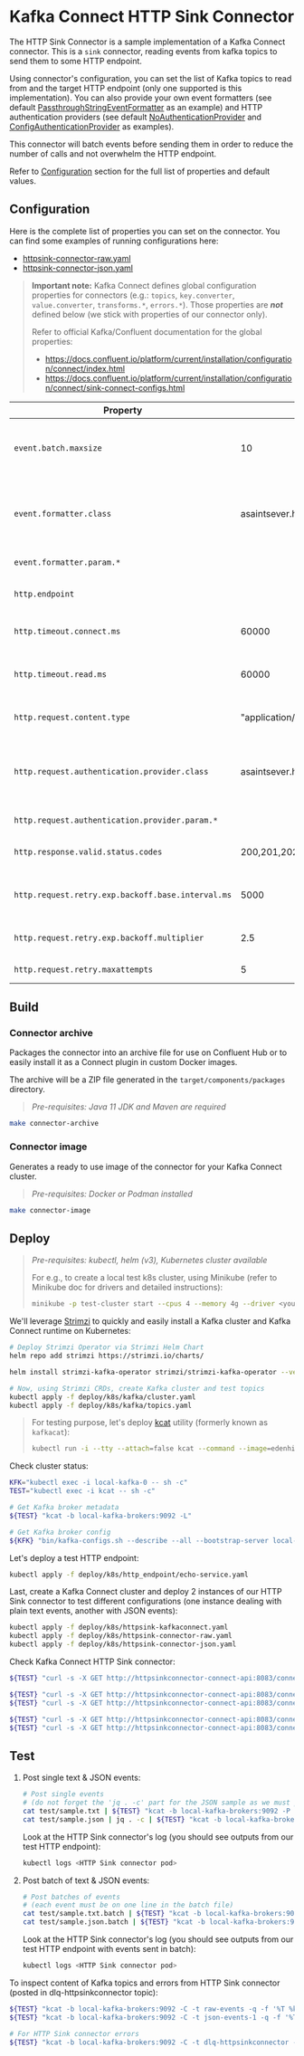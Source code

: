 # Kafka Connect HTTP Sink Connector

The HTTP Sink Connector is a sample implementation of a Kafka Connect connector. This is a `sink` connector, reading events from kafka topics to send them to some HTTP endpoint.

Using connector's configuration, you can set the list of Kafka topics to read from and the target HTTP endpoint (only one supported is this implementation). You can also provide your own event formatters (see default [PassthroughStringEventFormatter](connector/src/main/java/asaintsever/httpsinkconnector/event/formatter/PassthroughStringEventFormatter.java) as an example) and HTTP authentication providers (see default [NoAuthenticationProvider](connector/src/main/java/asaintsever/httpsinkconnector/http/authentication/NoAuthenticationProvider.java) and [ConfigAuthenticationProvider](connector/src/main/java/asaintsever/httpsinkconnector/http/authentication/ConfigAuthenticationProvider.java) as examples).

This connector will batch events before sending them in order to reduce the number of calls and not overwhelm the HTTP endpoint.

Refer to [Configuration](#configuration) section for the full list of properties and default values.

## Configuration

Here is the complete list of properties you can set on the connector. You can find some examples of running configurations here:

- [httpsink-connector-raw.yaml](deploy/k8s/httpsink-connector-raw.yaml)
- [httpsink-connector-json.yaml](deploy/k8s/httpsink-connector-json.yaml)

> **Important note:** Kafka Connect defines global configuration properties for connectors (e.g.: `topics`, `key.converter`, `value.converter`, `transforms.*`, `errors.*`). Those properties are ***not*** defined below (we stick with properties of our connector only).
>
> Refer to official Kafka/Confluent documentation for the global properties:
>
> - <https://docs.confluent.io/platform/current/installation/configuration/connect/index.html>
> - <https://docs.confluent.io/platform/current/installation/configuration/connect/sink-connect-configs.html>

| Property | Default value | Description |
|---|---|---|
| `event.batch.maxsize` | 10 | The maximum number of events to consume and consider before invoking the HTTP endpoint |
| `event.formatter.class` | asaintsever.httpsinkconnector.event.formatter.PassthroughStringEventFormatter | The name of the class to format the event. This class should implement the interface IEventFormatter |
| `event.formatter.param.*` | | Event formatter's properties |
| `http.endpoint` | | The URI where the connector should try to send the data |
| `http.timeout.connect.ms` | 60000 | HTTP connect timeout in ms when connecting to HTTP endpoint |
| `http.timeout.read.ms` | 60000 | HTTP read timeout in ms when reading response from HTTP endpoint |
| `http.request.content.type` | "application/json" | The value of Content-Type header for HTTP request |
| `http.request.authentication.provider.class` | asaintsever.httpsinkconnector.http.authentication.NoAuthenticationProvider | The name of the class to perform HTTP authentication. This class should implement the interface IAuthenticationProvider |
| `http.request.authentication.provider.param.*` | | HTTP authentication provider's properties |
| `http.response.valid.status.codes` | 200,201,202,204 | A list with the HTTP response status codes indicating success |
| `http.request.retry.exp.backoff.base.interval.ms` | 5000 | The exponential backoff retry base interval in ms for a errored request |
| `http.request.retry.exp.backoff.multiplier` | 2.5 | The exponential backoff retry multiplier for a errored request |
| `http.request.retry.maxattempts` | 5 | Max number of retries for a errored request |

## Build

### Connector archive

Packages the connector into an archive file for use on Confluent Hub or to easily install it as a Connect plugin in custom Docker images.

The archive will be a ZIP file generated in the `target/components/packages` directory.

> *Pre-requisites: Java 11 JDK and Maven are required*

```sh
make connector-archive
```

### Connector image

Generates a ready to use image of the connector for your Kafka Connect cluster.

> *Pre-requisites: Docker or Podman installed*

```sh
make connector-image
```

## Deploy

> *Pre-requisites: kubectl, helm (v3), Kubernetes cluster available*
>
> For e.g., to create a local test k8s cluster, using Minikube (refer to Minikube doc for drivers and detailed instructions):
>
> ```sh
> minikube -p test-cluster start --cpus 4 --memory 4g --driver <your driver: kvm2, podman ...>
> ```

We'll leverage [Strimzi](https://strimzi.io/) to quickly and easily install a Kafka cluster and Kafka Connect runtime on Kubernetes:

```sh
# Deploy Strimzi Operator via Strimzi Helm Chart
helm repo add strimzi https://strimzi.io/charts/

helm install strimzi-kafka-operator strimzi/strimzi-kafka-operator --version 0.24.0 -f deploy/k8s/kafka/strimzi-operator-values.yaml --debug

# Now, using Strimzi CRDs, create Kafka cluster and test topics
kubectl apply -f deploy/k8s/kafka/cluster.yaml
kubectl apply -f deploy/k8s/kafka/topics.yaml
```

> For testing purpose, let's deploy [kcat](https://github.com/edenhill/kcat) utility (formerly known as `kafkacat`):
>
> ```sh
> kubectl run -i --tty --attach=false kcat --command --image=edenhill/kcat:1.7.0 -- cat
> ```

Check cluster status:

```sh
KFK="kubectl exec -i local-kafka-0 -- sh -c"
TEST="kubectl exec -i kcat -- sh -c"

# Get Kafka broker metadata
${TEST} "kcat -b local-kafka-brokers:9092 -L"

# Get Kafka broker config
${KFK} "bin/kafka-configs.sh --describe --all --bootstrap-server local-kafka-brokers:9092 --broker 0"
```

Let's deploy a test HTTP endpoint:

```sh
kubectl apply -f deploy/k8s/http_endpoint/echo-service.yaml
```

Last, create a Kafka Connect cluster and deploy 2 instances of our HTTP Sink connector to test different configurations (one instance dealing with plain text events, another with JSON events):

```sh
kubectl apply -f deploy/k8s/httpsink-kafkaconnect.yaml
kubectl apply -f deploy/k8s/httpsink-connector-raw.yaml
kubectl apply -f deploy/k8s/httpsink-connector-json.yaml
```

Check Kafka Connect HTTP Sink connector:

```sh
${TEST} "curl -s -X GET http://httpsinkconnector-connect-api:8083/connector-plugins" | jq .

${TEST} "curl -s -X GET http://httpsinkconnector-connect-api:8083/connectors/http-sink-raw" | jq .
${TEST} "curl -s -X GET http://httpsinkconnector-connect-api:8083/connectors/http-sink-raw/status" | jq .

${TEST} "curl -s -X GET http://httpsinkconnector-connect-api:8083/connectors/http-sink-json" | jq .
${TEST} "curl -s -X GET http://httpsinkconnector-connect-api:8083/connectors/http-sink-json/status" | jq .
```

## Test

1) Post single text & JSON events:

    ```sh
    # Post single events
    # (do not forget the 'jq . -c' part for the JSON sample as we must provide a one line string otherwise kcat will interpret each line of the file as a new value ...)
    cat test/sample.txt | ${TEST} "kcat -b local-kafka-brokers:9092 -P -t raw-events"
    cat test/sample.json | jq . -c | ${TEST} "kcat -b local-kafka-brokers:9092 -P -t json-events-1"
    ```

    Look at the HTTP Sink connector's log (you should see outputs from our test HTTP endpoint):

    ```sh
    kubectl logs <HTTP Sink connector pod>
    ```

2) Post batch of text & JSON events:

    ```sh
    # Post batches of events
    # (each event must be on one line in the batch file)
    cat test/sample.txt.batch | ${TEST} "kcat -b local-kafka-brokers:9092 -P -t raw-events"
    cat test/sample.json.batch | ${TEST} "kcat -b local-kafka-brokers:9092 -P -t json-events-1"
    ```

    Look at the HTTP Sink connector's log (you should see outputs from our test HTTP endpoint with events sent in batch):

    ```sh
    kubectl logs <HTTP Sink connector pod>
    ```

To inspect content of Kafka topics and errors from HTTP Sink connector (posted in dlq-httpsinkconnector topic):

```sh
${TEST} "kcat -b local-kafka-brokers:9092 -C -t raw-events -q -f '%T %k %s %p %o\n' -e"
${TEST} "kcat -b local-kafka-brokers:9092 -C -t json-events-1 -q -f '%T %k %s %p %o\n' -e"

# For HTTP Sink connector errors
${TEST} "kcat -b local-kafka-brokers:9092 -C -t dlq-httpsinkconnector -q -f '%T %h %k %s %p %o\n' -e"
```
